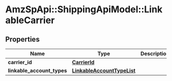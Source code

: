 # AmzSpApi::ShippingApiModel::LinkableCarrier

## Properties
Name | Type | Description | Notes
------------ | ------------- | ------------- | -------------
**carrier_id** | [**CarrierId**](CarrierId.md) |  | [optional] 
**linkable_account_types** | [**LinkableAccountTypeList**](LinkableAccountTypeList.md) |  | [optional] 

